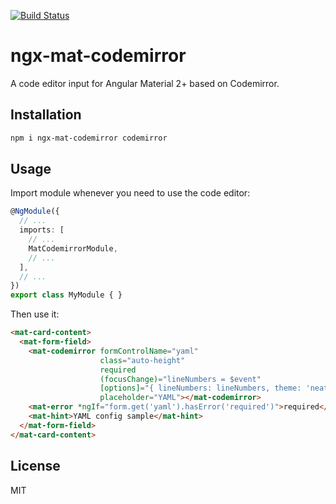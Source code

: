 [![Build Status](https://travis-ci.org/smnbbrv/ngx-mat-codemirror.svg?branch=master)](https://travis-ci.org/smnbbrv/ngx-mat-codemirror)

# ngx-mat-codemirror

A code editor input for Angular Material 2+ based on Codemirror.

## Installation

```sh
npm i ngx-mat-codemirror codemirror
```

## Usage

Import module whenever you need to use the code editor:

```typescript
@NgModule({
  // ...
  imports: [
    // ...
    MatCodemirrorModule,
    // ...
  ],
  // ...
})
export class MyModule { }
```

Then use it:

```html
<mat-card-content>
  <mat-form-field>
    <mat-codemirror formControlName="yaml"
                    class="auto-height"
                    required
                    (focusChange)="lineNumbers = $event"
                    [options]="{ lineNumbers: lineNumbers, theme: 'neat', mode: 'yaml' }"
                    placeholder="YAML"></mat-codemirror>
    <mat-error *ngIf="form.get('yaml').hasError('required')">required</mat-error>
    <mat-hint>YAML config sample</mat-hint>
  </mat-form-field>
</mat-card-content>
```

## License

MIT

